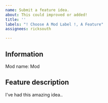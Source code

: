 ```yaml
---
name: Submit a feature idea.
about: This could improved or added!
title: ''
labels: "! Choose A Mod Label !, A Feature"
assignees: ricksouth

---
```


## **Information**
Mod name: Mod


## **Feature description**
I've had this amazing idea..
